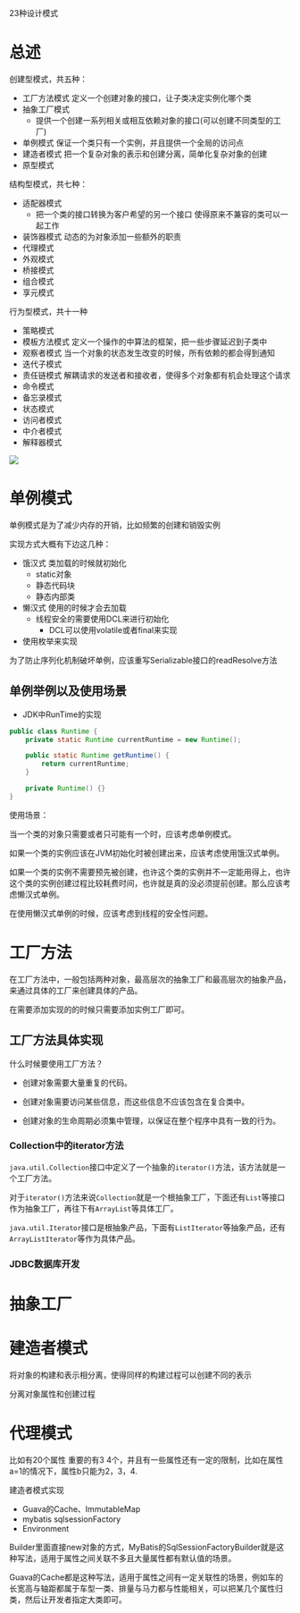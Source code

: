 23种设计模式

# 总述

创建型模式，共五种：

- 工厂方法模式   定义一个创建对象的接口，让子类决定实例化哪个类
- 抽象工厂模式
  - 提供一个创建一系列相关或相互依赖对象的接口(可以创建不同类型的工厂)
- 单例模式  保证一个类只有一个实例，并且提供一个全局的访问点
- 建造者模式   把一个复杂对象的表示和创建分离，简单化复杂对象的创建
- 原型模式

结构型模式，共七种：

- 适配器模式  
  - 把一个类的接口转换为客户希望的另一个接口  使得原来不兼容的类可以一起工作
- 装饰器模式  动态的为对象添加一些额外的职责
- 代理模式
- 外观模式
- 桥接模式
- 组合模式
- 享元模式

行为型模式，共十一种

- 策略模式
- 模板方法模式   定义一个操作的中算法的框架，把一些步骤延迟到子类中
- 观察者模式  当一个对象的状态发生改变的时候，所有依赖的都会得到通知
- 迭代子模式
- 责任链模式     解耦请求的发送者和接收者，使得多个对象都有机会处理这个请求
- 命令模式
- 备忘录模式
- 状态模式
- 访问者模式
- 中介者模式
- 解释器模式

![](https://www.hollischuang.com/wp-content/uploads/2016/03/57a92d42-4d84-3aa9-a8b9-63a0b02c2c36.jpg)

# 单例模式

单例模式是为了减少内存的开销，比如频繁的创建和销毁实例

实现方式大概有下边这几种：

-  饿汉式  类加载的时候就初始化
   - static对象
   - 静态代码块
   - 静态内部类
-  懒汉式  使用的时候才会去加载
   - 线程安全的需要使用DCL来进行初始化
     - DCL可以使用volatile或者final来实现
-  使用枚举来实现

为了防止序列化机制破坏单例，应该重写Serializable接口的readResolve方法

## 单例举例以及使用场景

- JDK中RunTime的实现

```java
public class Runtime {
    private static Runtime currentRuntime = new Runtime();

    public static Runtime getRuntime() {
        return currentRuntime;
    }

    private Runtime() {}
}
```

使用场景：

当一个类的对象只需要或者只可能有一个时，应该考虑单例模式。

如果一个类的实例应该在JVM初始化时被创建出来，应该考虑使用饿汉式单例。

如果一个类的实例不需要预先被创建，也许这个类的实例并不一定能用得上，也许这个类的实例创建过程比较耗费时间，也许就是真的没必须提前创建。那么应该考虑懒汉式单例。

在使用懒汉式单例的时候，应该考虑到线程的安全性问题。

# 工厂方法

在工厂方法中，一般包括两种对象，最高层次的抽象工厂和最高层次的抽象产品，来通过具体的工厂来创建具体的产品。

在需要添加实现的的时候只需要添加实例工厂即可。

## 工厂方法具体实现

什么时候要使用工厂方法？

- 创建对象需要大量重复的代码。

- 创建对象需要访问某些信息，而这些信息不应该包含在复合类中。

- 创建对象的生命周期必须集中管理，以保证在整个程序中具有一致的行为。

### Collection中的iterator方法

 `java.util.Collection`接口中定义了一个抽象的`iterator()`方法，该方法就是一个工厂方法。 

对于`iterator()`方法来说`Collection`就是一个根抽象工厂，下面还有`List`等接口作为抽象工厂，再往下有`ArrayList`等具体工厂。

`java.util.Iterator`接口是根抽象产品，下面有`ListIterator`等抽象产品，还有`ArrayListIterator`等作为具体产品。

### JDBC数据库开发

# 抽象工厂



# 建造者模式

将对象的构建和表示相分离，使得同样的构建过程可以创建不同的表示

分离对象属性和创建过程

# 代理模式







比如有20个属性 重要的有3 4个，并且有一些属性还有一定的限制，比如在属性a=1的情况下，属性b只能为2，3，4.

建造者模式实现

-  Guava的Cache、ImmutableMap 
-  mybatis sqlsessionFactory
-  Environment 

 Builder里面直接new对象的方式，MyBatis的SqlSessionFactoryBuilder就是这种写法，适用于属性之间关联不多且大量属性都有默认值的场景。 

 Guava的Cache都是这种写法，适用于属性之间有一定关联性的场景，例如车的长宽高与轴距都属于车型一类、排量与马力都与性能相关，可以把某几个属性归类，然后让开发者指定大类即可。 